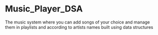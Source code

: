 # Music_Player_DSA
The music system where you can add songs of your choice and manage them in playlists and according to artists names built using data structures
